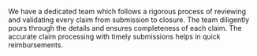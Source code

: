We have a dedicated team which follows a 
rigorous process of reviewing and validating 
every claim from submission to closure. The 
team diligently pours through the details and 
ensures completeness of each claim. The 
accurate claim processing with timely 
submissions helps in quick reimbursements.

